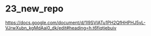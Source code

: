 # 23_new_repo
https://docs.google.com/document/d/1l9SVIATu1PH2QfHHPHJ5vL-VJrwXubn_kgMdAai0_dk/edit#heading=h.t6fiqtjebuiv
